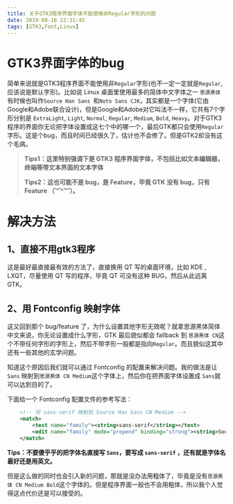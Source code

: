 ```yaml
---
title: 关于GTK3程序界面字体不能使用非Regular字形的问题
date: 2019-09-16 22:31:45
tags: [GTK3,Font,Linux]
---
```




# GTK3界面字体的bug

简单来说就是GTK3程序界面不能使用非`Regular`字形(也不一定一定就是`Regular`,应该说是默认字形)。比如说 Linux 桌面里使用最多的简体中文字体之一 `思源黑体`有时候也叫作`Source Han Sans `和`Noto Sans CJK`，其实都是一个字体(它由Google和Adobe联合设计)，但是Google和Adobe对它叫法不一样，它共有7个字形分别是 `ExtraLight`, `Light`, `Normal`,  `Regular`, `Medium`, `Bold`, `Heavy`。对于GTK3程序的界面你无论把字体设置成这七个中的哪一个，最后GTK都只会使用`Regular`字形。这是个bug，而且时间已经很久了，估计也不会修了。但是GTK2却没有这个毛病。



> **Tips1：这里特别强调下是 GTK3 程序界面字体，不包括比如文本编辑器，终端等带文本界面的文本字体**
>
> **Tips2：这也可能不是 bug，是 Feature，毕竟 GTK 没有 bug，只有 Feature  （︶^︶）。**



# 解决方法

## 1、直接不用gtk3程序

这是最好最直接最有效的方法了，直接换用 QT 写的桌面环境，比如 KDE , LXQT，尽量使用 QT 写的程序，毕竟 QT 可没有这种 BUG，然后从此远离 GTK。

## 2、用 Fontconfig 映射字体

这又回到那个 bug/feature 了，为什么设置其他字形无效呢？就拿思源黑体简体中文来说，你无论设置成什么字形，GTK 最后貌似都会 fallback 到 `思源黑体 CN`这个不带任何字形的字形上，然后不带字形一般都是指向`Regular`。而且貌似这其中还有一些其他的玄学问题。

知道这个原因后我们就可以通过 Fontconfig 的配置来解决问题。我的做法是让 `Sans` 映射到`思源黑体 CN Medium`这个字体上，然后你在把界面字体设置成 `Sans`就可以达到目的了。

下面给一个 Fontconfig 配置文件的参考写法：

``` xml
	<!-- 将 sans-serif 映射到 Source Han Sans CN Medium -->
	<match>
        <test name="family"><string>sans-serif</string></test>
        <edit name="family" mode="prepend" binding="strong"><string>Source Han Sans CN Medium</string></edit>
    </match>
```

**Tips：不要傻乎乎的把字体名直接写 `Sans`，要写成 `sans-serif` ，还有就是字体名最好还是用英文。**

但是这么做的同时也会引入新的问题，那就是没办法用粗体了，毕竟是没有`思源黑体 CN Medium Bold`这个字体的。但是程序界面一般也不会用粗体，所以我个人觉得这点代价还是可以接受的。